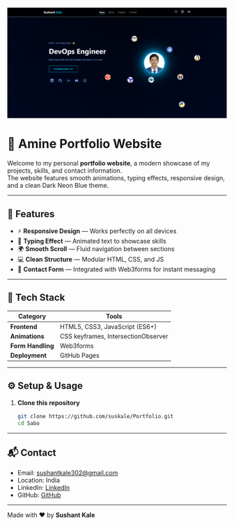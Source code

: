 ![Portfolio Screenshot](cp.png)

# 🌌 Amine Portfolio Website

Welcome to my personal **portfolio website**, a modern showcase of my projects, skills, and contact information.  
The website features smooth animations, typing effects, responsive design, and a clean Dark Neon Blue theme.


---

## 🚀 Features

- ⚡ **Responsive Design** — Works perfectly on all devices  
- 🎨 **Typing Effect** — Animated text to showcase skills  
- 🌍 **Smooth Scroll** — Fluid navigation between sections  
- 💻 **Clean Structure** — Modular HTML, CSS, and JS  
- 📧 **Contact Form** — Integrated with Web3forms for instant messaging  

---

## 🧠 Tech Stack

| Category | Tools |
|-----------|--------|
| **Frontend** | HTML5, CSS3, JavaScript (ES6+) |
| **Animations** | CSS keyframes, IntersectionObserver |
| **Form Handling** | Web3forms |
| **Deployment** | GitHub Pages |

---

## ⚙️ Setup & Usage

1. **Clone this repository**
   ```bash
   git clone https://github.com/suskale/Portfolio.git
   cd Sabo
   
---

## 📬 Contact

- Email: sushantkale302@gmail.com   
- Location: India  
- LinkedIn: [LinkedIn](https://www.linkedin.com/in/sushant-kale-677441237/)  
- GitHub: [GitHub](https://github.com/suskale)  

---

Made with ❤️ by **Sushant Kale**
